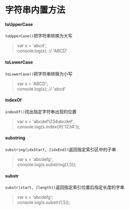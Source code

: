 # 字符串内置方法

#### toUpperCase

`toUpperCase()`把字符串转换为大写

> var s = 'abcd';  
> console.log\(s\);    // 'ABCD'

####  toLowerCase

`toLowerCase()`把字符串转换为小写

> var s = 'ABCD';  
> console.log\(s\);    // 'abcd'

#### indexOf

`indexOf()`找出指定字符串出现的位置

> var s = 'abcdef1234abcdef';  
> console.log\(s.indexOf\('1234'\)\);

#### substring

`substring(idxStart, [idxEnd])`返回指定索引区中的子串

> var s = 'abcdefg';  
> console.log\(s.substring\(1,5\)\);

#### substr

`substr(start, [length])`返回指定索引位置后指定长度的字串

> var s = 'abcdefg';  
> console.log\(s.substr\(1,5\)\);



